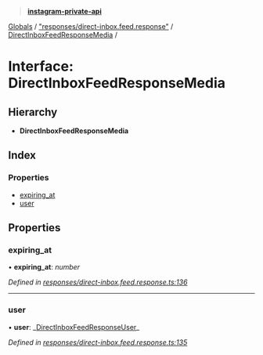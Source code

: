 > **[instagram-private-api](../README.md)**

[Globals](../README.md) / ["responses/direct-inbox.feed.response"](../modules/_responses_direct_inbox_feed_response_.md) / [DirectInboxFeedResponseMedia](_responses_direct_inbox_feed_response_.directinboxfeedresponsemedia.md) /

# Interface: DirectInboxFeedResponseMedia

## Hierarchy

- **DirectInboxFeedResponseMedia**

## Index

### Properties

- [expiring_at](_responses_direct_inbox_feed_response_.directinboxfeedresponsemedia.md#expiring_at)
- [user](_responses_direct_inbox_feed_response_.directinboxfeedresponsemedia.md#user)

## Properties

### expiring_at

• **expiring_at**: _number_

_Defined in [responses/direct-inbox.feed.response.ts:136](https://github.com/realinstadude/instagram-private-api/blob/4ae8fec/src/responses/direct-inbox.feed.response.ts#L136)_

---

### user

• **user**: _[DirectInboxFeedResponseUser](\_responses_direct_inbox_feed_response_.directinboxfeedresponseuser.md)\_

_Defined in [responses/direct-inbox.feed.response.ts:135](https://github.com/realinstadude/instagram-private-api/blob/4ae8fec/src/responses/direct-inbox.feed.response.ts#L135)_
